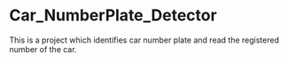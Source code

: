 # Car_NumberPlate_Detector
This is a project which identifies car number plate and read the registered number of the car.
